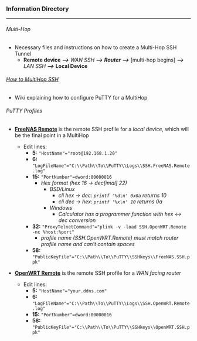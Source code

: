 ### Information Directory ###
---
###### Multi-Hop ######
- Necessary files and instructions on how to create a Multi-Hop SSH Tunnel
  - __Remote device__  ___-->___  _WAN SSH_  ___-->___  ___Router___  ___-->___  [multi-hop begins]  ___-->___  _LAN SSH_  ___-->___  __Local Device__

###### [How to MultiHop SSH](How%20To%20Multi-Hop%20SSH.pdf) ######
- Wiki explaining how to configure PuTTY for a MultiHop

###### PuTTY Profiles ######
- [__FreeNAS Remote__](PuTTY_Profile_FreeNAS_Remote_Multi-hop.reg) is the remote SSH profile for a _local device_, which will be the final point in a MultiHop
  - Edit lines:
    - __5:__ `"HostName"="root@192.168.1.20"`
    - __6:__ `"LogFileName"="C:\\Path\\To\\PuTTY\\Logs\\SSH.FreeNAS.Remote.log"`
    - __15:__ `"PortNumber"=dword:00000016`
      - _Hex format (hex 16 -> dec[imal] 22)_
        - _BSD/Linux_
          - _cli hex -> dec: `printf '%d\n' 0x0a` returns 10_
          - _cli dec -> hex: `printf '%x\n' 10` returns 0a_
        - _Windows_
          - _Calculator has a programmer function with hex <-> dec conversion_
    - __32:__ `"ProxyTelnetCommand"="plink -v -load SSH.OpenWRT.Remote -nc %host:%port"`
      - _profile name (SSH.OpenWRT.Remote) must match router profile name and can't contain spaces_
    - __58:__ `"PublicKeyFile"="C:\\Path\\To\\PuTTY\\SSHkeys\\FreeNAS.SSH.ppk"`

- [__OpenWRT Remote__](PuTTY_Profile_OpenWRT_Remote.reg) is the remote SSH profile for a _WAN facing router_
  - Edit lines:
    - __5:__ `"HostName"="your.ddns.com"`
    - __6:__ `"LogFileName"="C:\\Path\\To\\PuTTY\\Logs\\SSH.OpenWRT.Remote.log"`
    - __15:__ `"PortNumber"=dword:00000016`
    - __58:__ `"PublicKeyFile"="C:\\Path\\To\\PuTTY\\SSHkeys\\OpenWRT.SSH.ppk"`
 
